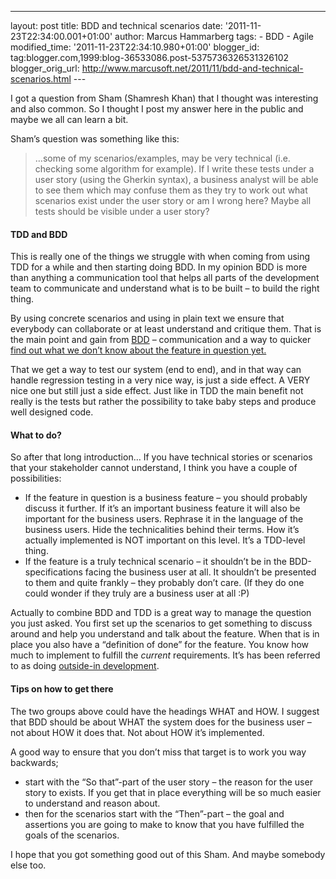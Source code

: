 ---
layout: post
title: BDD and technical scenarios date: '2011-11-23T22:34:00.001+01:00'
author: Marcus Hammarberg
tags: - BDD -
Agile modified_time: '2011-11-23T22:34:10.980+01:00'
blogger_id: tag:blogger.com,1999:blog-36533086.post-5375736326531326102
blogger_orig_url: http://www.marcusoft.net/2011/11/bdd-and-technical-scenarios.html ---

I got a question from Sham (Shamresh Khan) that I thought was
interesting and also common. So I thought I post my answer here in the
public and maybe we all can learn a bit.

Sham’s question was something like this:

> …some of my scenarios/examples, may be very technical (i.e. checking
> some algorithm for example). If I write these tests under a user story
> (using the Gherkin syntax), a business analyst will be able to see
> them which may confuse them as they try to work out what scenarios
> exist under the user story or am I wrong here? Maybe all tests should
> be visible under a user story?



#### TDD and BDD

This is really one of the things we struggle with when coming from using
TDD for a while and then starting doing BDD. In my opinion BDD is more
than anything a communication tool that helps all parts of the
development team to communicate and understand what is to be built – to
build the right thing.

By using concrete scenarios and using in plain text we ensure that
everybody can collaborate or at least understand and critique them. That
is the main point and gain from
<a href="http://en.wikipedia.org/wiki/Behavior_Driven_Development"
target="_blank">BDD</a> – communication and a way to quicker <a
href="http://dannorth.net/2010/08/30/introducing-deliberate-discovery/"
target="_blank">find out what we don’t know about the feature in
question yet.</a>

That we get a way to test our system (end to end), and in that way can
handle regression testing in a very nice way, is just a side effect. A
VERY nice one but still just a side effect. Just like in TDD the main
benefit not really is the tests but rather the possibility to take baby
steps and produce well designed code.

#### What to do?

So after that long introduction… If you have technical stories or
scenarios that your stakeholder cannot understand, I think you have a
couple of possibilities:

-   If the feature in question is a business feature – you should
    probably discuss it further. If it’s an important business feature
    it will also be important for the business users. Rephrase it in the
    language of the business users. Hide the technicalities behind their
    terms. How it’s actually implemented is NOT important on this level.
    It’s a TDD-level thing.
-   If the feature is a truly technical scenario – it shouldn’t be in
    the BDD-specifications facing the business user at all. It shouldn’t
    be presented to them and quite frankly – they probably don’t care.
    (If they do one could wonder if they truly are a business user at
    all :P)

Actually to combine BDD and TDD is a great way to manage the question
you just asked. You first set up the scenarios to get something to
discuss around and help you understand and talk about the feature. When
that is in place you also have a “definition of done” for the feature.
You know how much to implement to fulfill the *current* requirements.
It’s has been referred to as doing <a
href="http://en.wikipedia.org/wiki/Outside%E2%80%93in_software_development"
target="_blank">outside-in development</a>.

#### Tips on how to get there

The two groups above could have the headings WHAT and HOW. I suggest
that BDD should be about WHAT the system does for the business user –
not about HOW it does that. Not about HOW it’s implemented.

A good way to ensure that you don’t miss that target is to work you way
backwards;

-   start with the “So that”-part of the user story – the reason for the
    user story to exists. If you get that in place everything will be so
    much easier to understand and reason about.
-   then for the scenarios start with the “Then”-part – the goal and
    assertions you are going to make to know that you have fulfilled the
    goals of the scenarios.

I hope that you got something good out of this Sham. And maybe somebody
else too.
